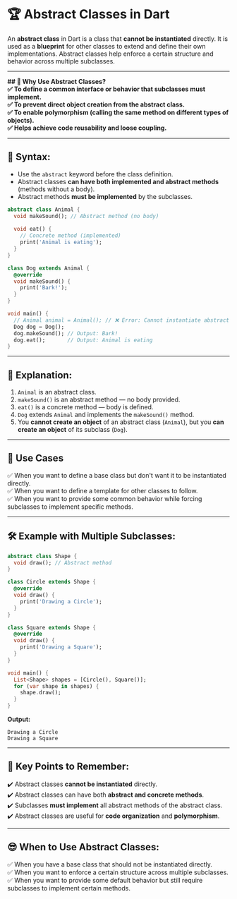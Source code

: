 # 🏆 **Abstract Classes in Dart**

An **abstract class** in Dart is a class that **cannot be instantiated** directly. 
It is used as a **blueprint** for other classes to extend and define their own implementations. 
Abstract classes help enforce a certain structure and behavior across multiple subclasses.

---

**## 📌 **Why Use Abstract Classes?**  
✅ To define a common interface or behavior that subclasses must implement.  
✅ To prevent direct object creation from the abstract class.  
✅ To enable **polymorphism** (calling the same method on different types of objects).  
✅ Helps achieve **code reusability** and **loose coupling**.**  

---

## 🧠 **Syntax:**  
- Use the `abstract` keyword before the class definition.  
- Abstract classes **can have both implemented and abstract methods** (methods without a body).  
- Abstract methods **must be implemented** by the subclasses.  

```dart
abstract class Animal {
  void makeSound(); // Abstract method (no body)
  
  void eat() {
    // Concrete method (implemented)
    print('Animal is eating');
  }
}

class Dog extends Animal {
  @override
  void makeSound() {
    print('Bark!');
  }
}

void main() {
  // Animal animal = Animal(); // ❌ Error: Cannot instantiate abstract class
  Dog dog = Dog();
  dog.makeSound(); // Output: Bark!
  dog.eat();       // Output: Animal is eating
}
```

---

## 🎯 **Explanation:**  
1. `Animal` is an abstract class.  
2. `makeSound()` is an abstract method — no body provided.  
3. `eat()` is a concrete method — body is defined.  
4. `Dog` extends `Animal` and implements the `makeSound()` method.  
5. You **cannot create an object** of an abstract class (`Animal`), but you **can create an object** of its subclass (`Dog`).  

---

## 🚀 **Use Cases**  
✅ When you want to define a base class but don't want it to be instantiated directly.  
✅ When you want to define a template for other classes to follow.  
✅ When you want to provide some common behavior while forcing subclasses to implement specific methods.  

---

## 🛠️ **Example with Multiple Subclasses:**  
```dart
abstract class Shape {
  void draw(); // Abstract method
}

class Circle extends Shape {
  @override
  void draw() {
    print('Drawing a Circle');
  }
}

class Square extends Shape {
  @override
  void draw() {
    print('Drawing a Square');
  }
}

void main() {
  List<Shape> shapes = [Circle(), Square()];
  for (var shape in shapes) {
    shape.draw();
  }
}
```

**Output:**
```
Drawing a Circle  
Drawing a Square  
```

---

## 🌟 **Key Points to Remember:**  
✔️ Abstract classes **cannot be instantiated** directly.  
✔️ Abstract classes can have both **abstract and concrete methods**.  
✔️ Subclasses **must implement** all abstract methods of the abstract class.  
✔️ Abstract classes are useful for **code organization** and **polymorphism**.  

---

## 😎 **When to Use Abstract Classes:**  
✅ When you have a base class that should not be instantiated directly.  
✅ When you want to enforce a certain structure across multiple subclasses.  
✅ When you want to provide some default behavior but still require subclasses to implement certain methods.